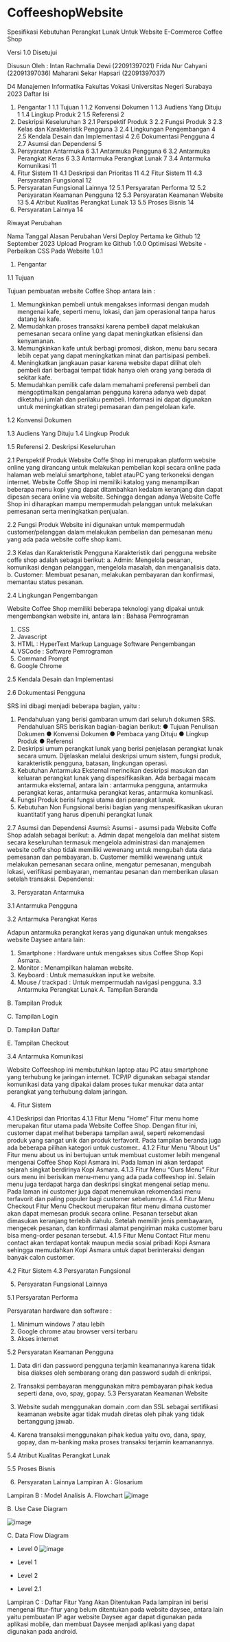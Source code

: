 # CoffeeshopWebsite

Spesifikasi Kebutuhan Perangkat Lunak
Untuk
Website E-Commerce 
Coffee Shop 

Versi 1.0 Disetujui


Disusun Oleh : Intan Rachmalia Dewi (22091397021) 
Frida Nur Cahyani (22091397036) 
Maharani Sekar Hapsari (22091397037)

D4 Manajemen Informatika
Fakultas Vokasi 
Universitas Negeri Surabaya
2023 
Daftar Isi
1.	Pengantar	1
1.1	Tujuan	1
1.2	Konvensi Dokumen	1
1.3	Audiens Yang Dituju	1
1.4	Lingkup Produk	2
1.5	Referensi	2
2.	Deskripsi Keseluruhan	3
2.1	Perspektif Produk	3
2.2	Fungsi Produk	3
2.3	Kelas dan Karakteristik Pengguna	3
2.4	Lingkungan Pengembangan	4
2.5	Kendala Desain dan Implementasi	4
2.6	Dokumentasi Pengguna	4
2.7	Asumsi dan Dependensi	5
3.	Persyaratan Antarmuka	6
3.1	Antarmuka Pengguna	6
3.2	Antarmuka Perangkat Keras	6
3.3	Antarmuka Perangkat Lunak	7
3.4	Antarmuka Komunikasi	11
4.	Fitur Sistem	11
4.1	Deskripsi dan Prioritas	11
4.2	Fitur Sistem	11
4.3	Persyaratan Fungsional	12
5.	Persyaratan Fungsional Lainnya	12
5.1	Persyaratan Performa	12
5.2	Persyaratan Keamanan Pengguna	12
5.3	Persyaratan Keamanan Website	13
5.4	Atribut Kualitas Perangkat Lunak	13
5.5	Proses Bisnis	14
6.	Persyaratan Lainnya	14

 
Riwayat Perubahan

Nama	Tanggal	Alasan Perubahan	Versi
Deploy Pertama ke Github	12 September 2023	Upload Program ke Github	1.0.0
Optimisasi Website	-	Perbaikan CSS Pada Website	1.0.1
 
1.	Pengantar

1.1	Tujuan

Tujuan pembuatan website Coffee Shop antara lain :
1.	Memungkinkan pembeli untuk mengakses informasi dengan mudah mengenai kafe, seperti menu, lokasi, dan jam operasional tanpa harus datang ke kafe.
2.	Memudahkan proses transaksi karena pembeli dapat melakukan pemesanan secara online yang dapat meningkatkan efisiensi dan kenyamanan.
3.	Memungkinkan kafe untuk berbagi promosi, diskon, menu baru secara 		lebih cepat yang dapat meningkatkan minat dan partisipasi pembeli.
4.	Meningkatkan jangkauan pasar karena website dapat dilihat oleh pembeli dari berbagai tempat tidak hanya oleh orang yang berada di sekitar kafe.
5.	Memudahkan pemilik cafe dalam memahami preferensi pembeli dan mengoptimalkan pengalaman pengguna karena adanya web dapat diketahui jumlah dan perilaku pembeli. Informasi ini dapat digunakan untuk meningkatkan strategi pemasaran dan pengelolaan kafe.

1.2	Konvensi Dokumen

1.3	Audiens Yang Dituju 
1.4	Lingkup Produk


1.5	Referensi 
2.	Deskripsi Keseluruhan

2.1	Perspektif Produk
	Website Coffe Shop ini merupakan platform website online yang dirancang untuk melakukan pembelian kopi secara online pada halaman web melalui smartphone, tablet atauPC yang terkoneksi dengan internet. Website Coffe Shop ini memiliki katalog yang menampilkan beberapa menu kopi yang dapat ditambahkan kedalam keranjang dan dapat dipesan secara online via website. Sehingga dengan adanya Website Coffe Shop ini diharapkan mampu mempermudah pelanggan untuk melakukan pemesanan serta meningkatkan penjualan.

2.2	Fungsi Produk
	Website ini digunakan untuk mempermudah customer/pelanggan dalam melakukan pembelian dan pemesanan menu yang ada pada website coffe shop kami.

2.3	Kelas dan Karakteristik Pengguna
	Karakteristik dari pengguna website coffe shop adalah sebagai berikut:
a.	Admin: Mengelola pesanan, komunikasi dengan pelanggan, mengelola masalah, dan menganalisis data.
b.	Customer: Membuat pesanan, melakukan pembayaran dan konfirmasi, memantau status pesanan.
 
2.4	Lingkungan Pengembangan

Website Coffee Shop memiliki beberapa teknologi yang dipakai untuk mengembangkan website ini, antara lain :
Bahasa Pemrograman
1.	CSS
2.	Javascript
3.	HTML : HyperText Markup Language
Software Pengembangan
1.	VSCode : Software Pemrograman
2.	Command Prompt
3.	Google Chrome


2.5	Kendala Desain dan Implementasi


2.6	Dokumentasi Pengguna

SRS ini dibagi menjadi beberapa bagian, yaitu :
1.	Pendahuluan yang berisi gambaran umum dari seluruh dokumen SRS. Pendahuluan
SRS berisikan bagian-bagian berikut:
●	Tujuan Penulisan Dokumen
●	Konvensi Dokumen
●	Pembaca yang Dituju
●	Lingkup Produk
●	Referensi 
2.	Deskripsi umum perangkat lunak yang berisi penjelasan perangkat lunak secara umum. Dijelaskan melalui deskripsi umum sistem, fungsi produk, karakteristik pengguna, batasan, lingkungan operasi.
3.	Kebutuhan Antarmuka Eksternal merincikan deskripsi masukan dan keluaran perangkat
lunak yang dispesifikasikan. Ada berbagai macam antarmuka eksternal, antara lain : antarmuka pengguna, antarmuka perangkat keras, antarmuka perangkat keras, antarmuka komunikasi.
4.	Fungsi Produk berisi fungsi utama dari perangkat lunak.
5.	Kebutuhan Non Fungsional berisi bagian yang menspesifikasikan ukuran kuantitatif yang harus dipenuhi perangkat lunak


2.7	Asumsi dan Dependensi
Asumsi:
Asumsi - asumsi pada Website Coffe Shop adalah sebagai berikut:
a.	Admin dapat mengelola dan melihat sistem secara keseluruhan termasuk mengelola administrasi dan manajemen website coffe shop tidak memiliki wewenang untuk mengubah data data pemesanan dan pembayaran.
b.	Customer memiliki wewenang untuk melakukan pemesanan secara online, mengatur pemesanan, mengubah lokasi, verifikasi pembayaran, memantau pesanan dan memberikan ulasan setelah transaksi. 
Dependensi:


3.	Persyaratan Antarmuka

3.1	Antarmuka Pengguna


3.2	Antarmuka Perangkat Keras

Adapun antarmuka perangkat keras yang digunakan untuk mengakses website Daysee antara lain:
1.	Smartphone : Hardware untuk mengakses situs Coffee Shop Kopi Asmara.
2.	Monitor : Menampilkan halaman website.
3.	Keyboard : Untuk memasukkan input ke website.
4.	Mouse / trackpad : Untuk mempermudah navigasi pengguna. 
3.3	Antarmuka Perangkat Lunak
A.	Tampilan Beranda
 
B.	Tampilan Produk
 
C.	Tampilan Login


D.	Tampilan Daftar
 
E.	Tampilan Checkout
 
3.4	Antarmuka Komunikasi

Website Coffeeshop ini membutuhkan laptop atau PC atau smartphone yang terhubung ke jaringan internet. TCP/IP digunakan sebagai standar komunikasi data yang dipakai dalam proses tukar menukar data antar perangkat yang terhubung dalam jaringan.


4.	Fitur Sistem

4.1	Deskripsi dan Prioritas
4.1.1	Fitur Menu “Home”
Fitur menu home merupakan fitur utama pada Website Coffee Shop. Dengan fitur ini, customer dapat melihat beberapa tampilan awal, seperti rekomendasi produk yang sangat unik dan produk terfavorit. Pada tampilan beranda juga ada beberapa pilihan kategori untuk customer..
4.1.2	Fitur Menu “About Us”
Fitur menu about us ini bertujuan untuk membuat customer lebih mengenal mengenai Coffee Shop Kopi Asmara ini. Pada laman ini akan terdapat sejarah singkat berdirinya Kopi Asmara. 
4.1.3	Fitur Menu “Ours Menu”
Fitur ours menu ini berisikan menu-menu yang ada pada coffeeshop ini. Selain menu juga terdapat harga dan deskripsi singkat mengenai setiap menu. Pada laman ini customer juga dapat menemukan rekomendasi menu terfavorit dan paling populer bagi customer sebelumnya. 
4.1.4	Fitur Menu Checkout
Fitur Menu Checkout merupakan fitur menu dimana customer akan dapat memesan produk secara online. Pesanan tersebut akan dimasukan keranjang terlebih dahulu. Setelah memilih jenis pembayaran, mengecek pesanan, dan konfirmasi alamat pengiriman maka customer baru bisa meng-order pesanan tersebut.
4.1.5	Fitur Menu Contact
Fitur menu contact akan terdapat kontak maupun media sosial pribadi Kopi Asmara sehingga memudahkan Kopi Asmara untuk dapat berinteraksi dengan banyak calon customer.

4.2	Fitur Sistem 
4.3	Persyaratan Fungsional


5.	Persyaratan Fungsional Lainnya

5.1	Persyaratan Performa

Persyaratan hardware dan software :
1.	Minimum windows 7 atau lebih
2.	Google chrome atau browser versi terbaru
3.	Akses internet

5.2	Persyaratan Keamanan Pengguna

1.	Data diri dan password pengguna terjamin keamanannya karena tidak bisa diakses oleh sembarang orang dan password sudah di enkripsi.
2.	Transaksi pembayaran menggunakan mitra pembayaran pihak kedua seperti dana, ovo, spay, gopay. 
5.3	Persyaratan Keamanan Website

1.	Website sudah menggunakan domain .com dan SSL sebagai sertifikasi keamanan website agar tidak mudah diretas oleh pihak yang tidak bertanggung jawab.
2.	Karena transaksi menggunakan pihak kedua yaitu ovo, dana, spay, gopay, dan m-banking maka proses transaksi terjamin keamanannya.

5.4	Atribut Kualitas Perangkat Lunak
 

5.5	Proses Bisnis



6.	Persyaratan Lainnya 
Lampiran A : Glosarium























Lampiran B : Model Analisis
A.	Flowchart
		 ![image](https://github.com/Maharani-SH/CoffeeshopWebsite/assets/124522757/aadc43e9-2c45-41cb-af62-6507f874cc1a)









B.	Use Case Diagram

 ![image](https://github.com/Maharani-SH/CoffeeshopWebsite/assets/124522757/cd03ca25-4b5e-49a1-8c9d-636223de480e)



C.	Data Flow Diagram 
-	Level 0
 ![image](https://github.com/Maharani-SH/CoffeeshopWebsite/assets/124522757/0da1caed-8b8c-42fa-825f-877aec964c10)






-	Level 1
-	Level 2
-	Level 2.1
 



 
 
 
 
 
Lampiran C : Daftar Fitur Yang Akan Ditentukan
Pada lampiran ini berisi mengenai fitur-fitur yang belum ditentukan pada website daysee, antara lain yaitu pembuatan IP agar website Daysee agar dapat digunakan pada aplikasi mobile, dan membuat Daysee menjadi aplikasi yang dapat digunakan pada android.
